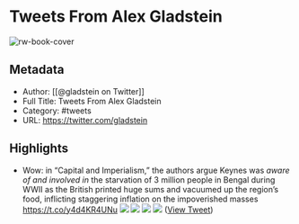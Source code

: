 # Tweets From Alex Gladstein

![rw-book-cover](https://pbs.twimg.com/profile_images/1382371620669452292/VOPKOc8w.jpg)

## Metadata
- Author: [[@gladstein on Twitter]]
- Full Title: Tweets From Alex Gladstein
- Category: #tweets
- URL: https://twitter.com/gladstein

## Highlights
- Wow: in “Capital and Imperialism,” the authors argue Keynes was *aware of and involved in* the starvation of 3 million people in Bengal during WWII as the British printed huge sums and vacuumed up the region’s food, inflicting staggering inflation on the impoverished masses https://t.co/y4d4KR4UNu
  ![](https://pbs.twimg.com/media/FfZ5jaFUYAAuv3A.jpg)
  ![](https://pbs.twimg.com/media/FfZ5jaDUUAA9m22.jpg)
  ![](https://pbs.twimg.com/media/FfZ5jaCVIAIiaVH.jpg)
  ![](https://pbs.twimg.com/media/FfZ5jaGVEAA43Lj.jpg) ([View Tweet](https://twitter.com/gladstein/status/1582585974197886976))
